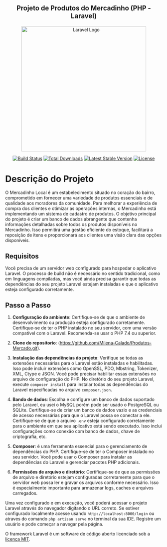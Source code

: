 <h2><p align="center">  Projeto de Produtos do Mercadinho (PHP - Laravel)</p></h2>

<p align="center"><a href="https://laravel.com" target="_blank"><img src="https://raw.githubusercontent.com/laravel/art/master/logo-lockup/5%20SVG/2%20CMYK/1%20Full%20Color/laravel-logolockup-cmyk-red.svg" width="400" alt="Laravel Logo"></a></p>

<p align="center">
<a href="https://github.com/laravel/framework/actions"><img src="https://github.com/laravel/framework/workflows/tests/badge.svg" alt="Build Status"></a>
<a href="https://packagist.org/packages/laravel/framework"><img src="https://img.shields.io/packagist/dt/laravel/framework" alt="Total Downloads"></a>
<a href="https://packagist.org/packages/laravel/framework"><img src="https://img.shields.io/packagist/v/laravel/framework" alt="Latest Stable Version"></a>
<a href="https://packagist.org/packages/laravel/framework"><img src="https://img.shields.io/packagist/l/laravel/framework" alt="License"></a>
</p>

# Descrição do Projeto

   O Mercadinho Local é um estabelecimento situado no coração do bairro, comprometido em fornecer uma variedade de produtos essenciais e de qualidade aos moradores da comunidade. Para melhorar a experiência de compra dos clientes e otimizar as operações internas, o Mercadinho está implementando um sistema de cadastro de produtos. O objetivo principal do projeto é criar um banco de dados abrangente que contenha informações detalhadas sobre todos os produtos disponíveis no Mercadinho. Isso permitirá uma gestão eficiente do estoque, facilitará a reposição de itens e proporcionará aos clientes uma visão clara das opções disponíveis.


## Requisitos

   Você precisa de um servidor web configurado para hospedar o aplicativo Laravel. O processo de build não é necessário no sentido tradicional, como em linguagens compiladas, mas você ainda precisa garantir que todas as dependências do seu projeto Laravel estejam instaladas e que o aplicativo esteja configurado corretamente.


## Passo a Passo

1. **Configuração do ambiente**: Certifique-se de que o ambiente de desenvolvimento ou produção esteja configurado corretamente. Certifique-se de ter o PHP instalado no seu servidor, com uma versão compatível com o Laravel. Recomenda-se usar o PHP 7.4 ou superior.

2. **Clone do repositorio**: (https://github.com/Milena-Calado/Produtos-Mercado.git).
   
3. **Instalação das dependências do projeto**: Verifique se todas as extensões necessárias para o Laravel estão instaladas e habilitadas. Isso pode incluir extensões como OpenSSL, PDO, Mbstring, Tokenizer, XML, Ctype e JSON. Você pode precisar habilitar essas extensões no arquivo de configuração do PHP. No diretório do seu projeto Laravel, execute `composer install` para instalar todas as dependências do Laravel especificadas no arquivo `composer.json`.
   
4. **Bando de dados**: Escolha e configure um banco de dados suportado pelo Laravel, eu usei o MySQL porém pode ser usado o PostgreSQL ou SQLite. Certifique-se de criar um banco de dados vazio e as credenciais de acesso necessárias para que o Laravel possa se conectar a ele. Certifique-se de que o arquivo `.env` esteja configurado corretamente para o ambiente em que seu aplicativo está sendo executado. Isso inclui configurações como conexão com banco de dados, chave de criptografia, etc.

5. **Composer**: é uma ferramenta essencial para o gerenciamento de dependências do PHP. Certifique-se de ter o Composer instalado no seu servidor. Você pode usar o Composer para instalar as dependências do Laravel e gerenciar pacotes PHP adicionais.
   
6. **Permissões de arquivo e diretório**: Certifique-se de que as permissões de arquivo e diretório estejam configuradas corretamente para que o servidor web possa ler e gravar os arquivos conforme necessário. Isso é especialmente importante para armazenar logs, caches e arquivos carregados.

Uma vez configurado e em execução, você poderá acessar o projeto Laravel através do navegador digitando o URL correto. Se estiver configurado localmente acesse usando `http://localhost:8000/login` ou atraves do comando `php artisan serve` no terminal da sua IDE.
Registre um usuário e pode começar a navegar pela página. 

O framework Laravel é um software de código aberto licenciado sob a [licença MIT](https://opensource.org/licenses/MIT).
